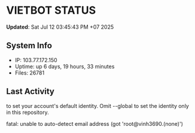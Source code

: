 # VIETBOT STATUS
**Updated**: Sat Jul 12 03:45:43 PM +07 2025

## System Info
- IP: 103.77.172.150
- Uptime: up 6 days, 19 hours, 33 minutes
- Files: 26781

## Last Activity

to set your account's default identity.
Omit --global to set the identity only in this repository.

fatal: unable to auto-detect email address (got 'root@vinh3690.(none)')
